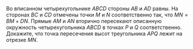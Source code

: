 Во вписанном четырехугольнике $ABCD$ стороны $AB$ и $AD$ равны. 
На сторонах $BC$ и $CD$ отмечены точки $M$ и $N$ соответственно так, 
что $MN=BM+DN$. Прямые $AM$ и $AN$ вторично пересекают описанную окружность 
четырехугольника $ABCD$ в точках $P$ и $Q$ соответственно. 
<br/>
Докажите, что точка пересечения высот треугольника $APQ$ лежит на отрезке $MN$.
